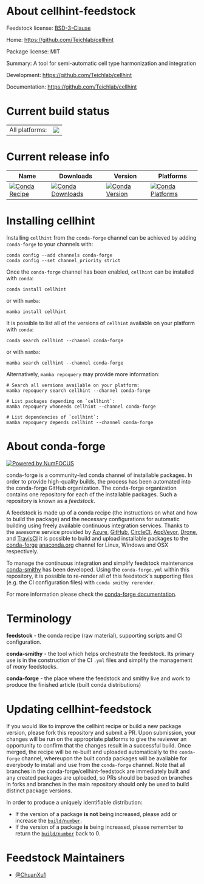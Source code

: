 About cellhint-feedstock
========================

Feedstock license: [BSD-3-Clause](https://github.com/conda-forge/cellhint-feedstock/blob/main/LICENSE.txt)

Home: https://github.com/Teichlab/cellhint

Package license: MIT

Summary: A tool for semi-automatic cell type harmonization and integration

Development: https://github.com/Teichlab/cellhint

Documentation: https://github.com/Teichlab/cellhint

Current build status
====================


<table><tr><td>All platforms:</td>
    <td>
      <a href="https://dev.azure.com/conda-forge/feedstock-builds/_build/latest?definitionId=20052&branchName=main">
        <img src="https://dev.azure.com/conda-forge/feedstock-builds/_apis/build/status/cellhint-feedstock?branchName=main">
      </a>
    </td>
  </tr>
</table>

Current release info
====================

| Name | Downloads | Version | Platforms |
| --- | --- | --- | --- |
| [![Conda Recipe](https://img.shields.io/badge/recipe-cellhint-green.svg)](https://anaconda.org/conda-forge/cellhint) | [![Conda Downloads](https://img.shields.io/conda/dn/conda-forge/cellhint.svg)](https://anaconda.org/conda-forge/cellhint) | [![Conda Version](https://img.shields.io/conda/vn/conda-forge/cellhint.svg)](https://anaconda.org/conda-forge/cellhint) | [![Conda Platforms](https://img.shields.io/conda/pn/conda-forge/cellhint.svg)](https://anaconda.org/conda-forge/cellhint) |

Installing cellhint
===================

Installing `cellhint` from the `conda-forge` channel can be achieved by adding `conda-forge` to your channels with:

```
conda config --add channels conda-forge
conda config --set channel_priority strict
```

Once the `conda-forge` channel has been enabled, `cellhint` can be installed with `conda`:

```
conda install cellhint
```

or with `mamba`:

```
mamba install cellhint
```

It is possible to list all of the versions of `cellhint` available on your platform with `conda`:

```
conda search cellhint --channel conda-forge
```

or with `mamba`:

```
mamba search cellhint --channel conda-forge
```

Alternatively, `mamba repoquery` may provide more information:

```
# Search all versions available on your platform:
mamba repoquery search cellhint --channel conda-forge

# List packages depending on `cellhint`:
mamba repoquery whoneeds cellhint --channel conda-forge

# List dependencies of `cellhint`:
mamba repoquery depends cellhint --channel conda-forge
```


About conda-forge
=================

[![Powered by
NumFOCUS](https://img.shields.io/badge/powered%20by-NumFOCUS-orange.svg?style=flat&colorA=E1523D&colorB=007D8A)](https://numfocus.org)

conda-forge is a community-led conda channel of installable packages.
In order to provide high-quality builds, the process has been automated into the
conda-forge GitHub organization. The conda-forge organization contains one repository
for each of the installable packages. Such a repository is known as a *feedstock*.

A feedstock is made up of a conda recipe (the instructions on what and how to build
the package) and the necessary configurations for automatic building using freely
available continuous integration services. Thanks to the awesome service provided by
[Azure](https://azure.microsoft.com/en-us/services/devops/), [GitHub](https://github.com/),
[CircleCI](https://circleci.com/), [AppVeyor](https://www.appveyor.com/),
[Drone](https://cloud.drone.io/welcome), and [TravisCI](https://travis-ci.com/)
it is possible to build and upload installable packages to the
[conda-forge](https://anaconda.org/conda-forge) [anaconda.org](https://anaconda.org/)
channel for Linux, Windows and OSX respectively.

To manage the continuous integration and simplify feedstock maintenance
[conda-smithy](https://github.com/conda-forge/conda-smithy) has been developed.
Using the ``conda-forge.yml`` within this repository, it is possible to re-render all of
this feedstock's supporting files (e.g. the CI configuration files) with ``conda smithy rerender``.

For more information please check the [conda-forge documentation](https://conda-forge.org/docs/).

Terminology
===========

**feedstock** - the conda recipe (raw material), supporting scripts and CI configuration.

**conda-smithy** - the tool which helps orchestrate the feedstock.
                   Its primary use is in the construction of the CI ``.yml`` files
                   and simplify the management of *many* feedstocks.

**conda-forge** - the place where the feedstock and smithy live and work to
                  produce the finished article (built conda distributions)


Updating cellhint-feedstock
===========================

If you would like to improve the cellhint recipe or build a new
package version, please fork this repository and submit a PR. Upon submission,
your changes will be run on the appropriate platforms to give the reviewer an
opportunity to confirm that the changes result in a successful build. Once
merged, the recipe will be re-built and uploaded automatically to the
`conda-forge` channel, whereupon the built conda packages will be available for
everybody to install and use from the `conda-forge` channel.
Note that all branches in the conda-forge/cellhint-feedstock are
immediately built and any created packages are uploaded, so PRs should be based
on branches in forks and branches in the main repository should only be used to
build distinct package versions.

In order to produce a uniquely identifiable distribution:
 * If the version of a package **is not** being increased, please add or increase
   the [``build/number``](https://docs.conda.io/projects/conda-build/en/latest/resources/define-metadata.html#build-number-and-string).
 * If the version of a package **is** being increased, please remember to return
   the [``build/number``](https://docs.conda.io/projects/conda-build/en/latest/resources/define-metadata.html#build-number-and-string)
   back to 0.

Feedstock Maintainers
=====================

* [@ChuanXu1](https://github.com/ChuanXu1/)

